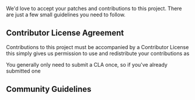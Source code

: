 We'd love to accept your patches and contributions to this project. There are
just a few small guidelines you need to follow.
## Contributor License Agreement
Contributions to this project must be accompanied by a Contributor License
this simply gives us permission to use and redistribute your contributions as

You generally only need to submit a CLA once, so if you've already submitted one


## Community Guidelines